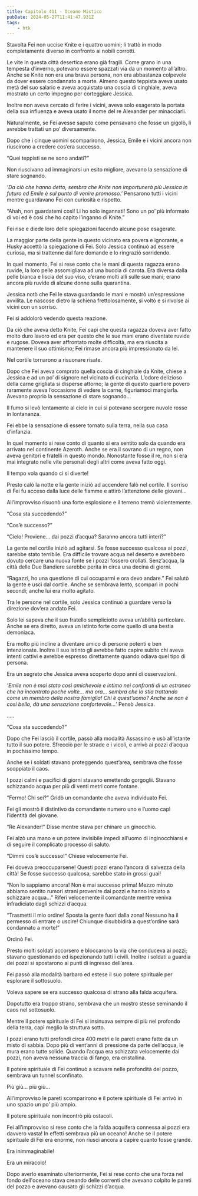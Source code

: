 ```yaml
---
title: Capitolo 411 - Oceano Mistico
pubDate: 2024-05-27T11:41:47.931Z
tags:
    - htk
---
```


Stavolta Fei non uccise Knite e i quattro uomini; li trattò in modo completamente diverso in confronto ai nobili corrotti.

Le vite in questa città desertica erano già fragili. Come grano in una tempesta d’inverno, potevano essere spazzati via da un momento all’altro. Anche se Knite non era una brava persona, non era abbastanza colpevole da dover essere condannato a morte. Almeno questo teppista aveva usato metà del suo salario e aveva acquistato una coscia di cinghiale, aveva mostrato un certo impegno per corteggiare Jessica.

Inoltre non aveva cercato di ferire i vicini, aveva solo esagerato la portata della sua influenza e aveva usato il nome del re Alexander per minacciarli.

Naturalmente, se Fei avesse saputo come pensavano che fosse un gigolò, li avrebbe trattati un po’ diversamente.

Dopo che i cinque uomini scomparirono, Jessica, Emile e i vicini ancora non riuscirono a credere cos’era successo.

“Quei teppisti se ne sono andati?”

Non riuscivano ad immaginarsi un esito migliore, avevano la sensazione di stare sognando.

<em>’Da ciò che hanno detto, sembra che Knite non importunerà più Jessica in futuro ed Emile è sul punto di venire promosso.’</em> Pensarono tutti i vicini mentre guardavano Fei con curiosità e rispetto.

“Ahah, non guardatemi così! Li ho solo ingannati! Sono un po’ più informato di voi ed è così che ho capito l’inganno di Knite.”

Fei rise e diede loro delle spiegazioni facendo alcune pose esagerate.

La maggior parte della gente in questo vicinato era povera e ignorante, e Husky accettò la spiegazione di Fei. Solo Jessica continuò ad essere curiosa, ma si trattenne dal fare domande e lo ringraziò sorridendo.

In quel momento, Fei si rese conto che le mani di questa ragazza erano ruvide, la loro pelle assomigliava ad una buccia di carota. Era diversa dalla pelle bianca e liscia del suo viso, c’erano molti alli sulle sue mani; erano ancora più ruvide di alcune donne sulla quarantina.

Jessica notò che Fei le stava guardando le mani e mostrò un’espressione avvilita. Le nascose dietro la schiena frettolosamente, si voltò e si rivolse ai vicini con un sorriso.

Fei si addolorò vedendo questa reazione.

Da ciò che aveva detto Knite, Fei capì che questa ragazza doveva aver fatto molto duro lavoro ed era per questo che le sue mani erano diventate ruvide e rugose. Doveva aver affrontato molte difficoltà, ma era riuscita a mantenere il suo ottimismo; Fei rimase ancora più impressionato da lei.

Nel cortile tornarono a risuonare risate.

Dopo che Fei aveva comprato quella coscia di cinghiale da Knite, chiese a Jessica e ad un po’ di signore nel vicinato di cucinarla. L’odore delizioso della carne grigliata si disperse attorno; la gente di questo quartiere povero raramente aveva l’occasione di vedere la carne, figuriamoci mangiarla. Avevano proprio la sensazione di stare sognando…

Il fumo si levò lentamente al cielo in cui si potevano scorgere nuvole rosse in lontananza.

Fei ebbe la sensazione di essere tornato sulla terra, nella sua casa d’infanzia.

In quel momento si rese conto di quanto si era sentito solo da quando era arrivato nel continente Azeroth. Anche se era il sovrano di un regno, non aveva genitori e fratelli in questo mondo. Nonostante fosse il re, non si era mai integrato nelle vite personali degli altri come aveva fatto oggi.

Il tempo vola quando ci si diverte!

Presto calò la notte e la gente iniziò ad accendere falò nel cortile. Il sorriso di Fei fu acceso dalla luce delle fiamme e attirò l’attenzione delle giovani…

All’improvviso risuonò una forte esplosione e il terreno tremò violentemente.

“Cosa sta succedendo?”

“Cos’è successo?”

“Cielo! Proviene… dai pozzi d’acqua? Saranno ancora tutti interi?”

La gente nel cortile iniziò ad agitarsi. Se fosse successo qualcosa ai pozzi, sarebbe stato terribile. Era difficile trovare acqua nel deserto e avrebbero dovuto cercare una nuova fonte se i pozzi fossero crollati. Senz’acqua, la città delle Due Bandiere sarebbe perita in circa una decina di giorni.

“Ragazzi, ho una questione di cui occuparmi e ora devo andare.” Fei salutò la gente e uscì dal cortile. Anche se sembrava lento, scomparì in pochi secondi; anche lui era molto agitato.

Tra le persone nel cortile, solo Jessica continuò a guardare verso la direzione dov’era andato Fei.

Solo lei sapeva che il suo fratello sempliciotto aveva un’abilità particolare. Anche se era diretto, aveva un istinto forte come quello di una bestia demoniaca.

Era molto più incline a diventare amico di persone potenti e ben intenzionate. Inoltre il suo istinto gli avrebbe fatto capire subito chi aveva intenti cattivi e avrebbe espresso direttamente  quando odiava quel tipo di persona.

Era un segreto che Jessica aveva scoperto dopo anni di osservazioni.

<em>’Emile non è mai stato così amichevole e intimo nei confronti di un estraneo che ha incontrato poche volte… ma ora… sembra che lo stia trattando come un membro della nostra famiglia! Chi è quest’uomo? Anche se non è così bello, dà una sensazione confortevole…’</em> Pensò Jessica.

…..

“Cosa sta succedendo?”

Dopo che Fei lasciò il cortile, passò alla modalità Assassino e usò all’istante tutto il suo potere. Sfrecciò per le strade e i vicoli, e arrivò ai pozzi d’acqua in pochissimo tempo.

Anche se i soldati stavano proteggendo quest’area, sembrava che fosse scoppiato il caos.

I pozzi calmi e pacifici di giorni stavano emettendo gorgoglii. Stavano schizzando acqua per più di venti metri come fontane.

“Fermo! Chi sei?” Gridò un comandante che aveva individuato Fei.

Fei gli mostrò il distintivo da comandante numero uno e l’uomo capì l’identità del giovane.

“Re Alexander!” Disse mentre stava per chinare un ginocchio.

Fei alzò una mano e un potere invisibile impedì all’uomo di inginocchiarsi e di seguire il complicato processo di saluto.

“Dimmi cos’è successo!” Chiese velocemente Fei.

Fei doveva preoccuparsene! Questi pozzi erano l’ancora di salvezza della città! Se fosse successo qualcosa, sarebbe stato in grossi guai!

“Non lo sappiamo ancora! Non è mai successo prima! Mezzo minuto abbiamo sentito rumori strani provenire dai pozzi e hanno iniziato a schizzare acqua…” Riferì velocemente il comandante mentre veniva infradiciato dagli schizzi d’acqua.

“Trasmetti il mio ordine! Sposta la gente fuori dalla zona! Nessuno ha il permesso di entrare o uscire! Chiunque disubbidirà a quest’ordine sarà condannato a morte!”

Ordinò Fei.

Presto molti soldati accorsero e bloccarono la via che conduceva ai pozzi; stavano questionando ed ispezionando tutti i civili. Inoltre i soldati a guardia dei pozzi si spostarono ai punti di ingresso dell’area.

Fei passò alla modalità barbaro ed estese il suo potere spirituale per esplorare il sottosuolo.

Voleva sapere se era successo qualcosa di strano alla falda acquifera.

Dopotutto era troppo strano, sembrava che un mostro stesse seminando il caos nel sottosuolo.

Mentre il potere spirituale di Fei si insinuava sempre di più nel profondo della terra, capì meglio la struttura sotto.

I pozzi erano tutti profondi circa 400 metri e le pareti erano fatte da un misto di sabbia. Dopo più di vent’anni di pressione da parte dell’acqua, le mura erano tutte solide. Quando l’acqua era schizzata velocemente dai pozzi, non aveva nessuna traccia di fango, era cristallina.

Il potere spirituale di Fei continuò a scavare nelle profondità del pozzo, sembrava un tunnel sconfinato.

Più giù… più giù…

All’improvviso le pareti scomparirono e il potere spirituale di Fei arrivò in uno spazio un po’ più ampio.

Il potere spirituale non incontrò più ostacoli.

Fei all’improvviso si rese conto che la falda acquifera connessa ai pozzi era davvero vasta! In effetti sembrava più un oceano! Anche se il potere spirituale di Fei era enorme, non riuscì ancora a capire quanto fosse grande.

Era inimmaginabile!

Era un miracolo!

Dopo averlo esaminato ulteriormente, Fei si rese conto che una forza nel fondo dell'oceano stava creando delle correnti che avevano colpito le pareti del pozzo e avevano causato gli schizzi d’acqua.





